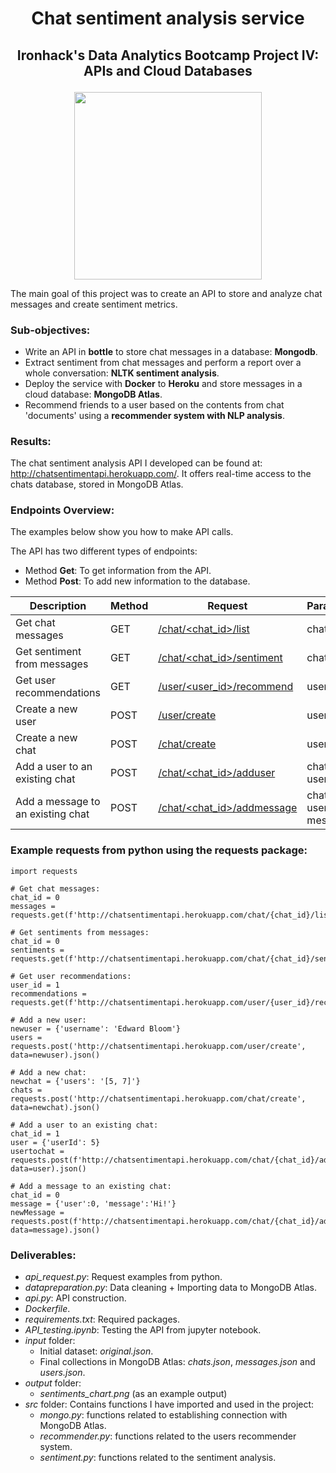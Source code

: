 # <p align="center">Chat sentiment analysis service</p>

## <p align="center">Ironhack's Data Analytics Bootcamp Project IV: APIs and Cloud Databases</p>

<p align="center"><img  src="https://github.com/Masdevallia/chat-sentiment-analysis-service/blob/master/output/sentiments_chart.png" width="300"></p>


The main goal of this project was to create an API to store and analyze chat messages and create sentiment metrics.

### Sub-objectives:

* Write an API in **bottle** to store chat messages in a database: **Mongodb**.
* Extract sentiment from chat messages and perform a report over a whole conversation: **NLTK sentiment analysis**.
* Deploy the service with **Docker** to **Heroku** and store messages in a cloud database: **MongoDB Atlas**.
* Recommend friends to a user based on the contents from chat 'documents' using a **recommender system with NLP analysis**.

### Results:

The chat sentiment analysis API I developed can be found at: http://chatsentimentapi.herokuapp.com/. It offers real-time access to the chats database, stored in MongoDB Atlas.

### Endpoints Overview:

The examples below show you how to make API calls.

The API has two different types of endpoints:
* Method **Get**: To get information from the API.
* Method **Post**: To add new information to the database.

Description | Method | Request | Parameters | Example
----------- | ------ | ------- | ---------- | ------------
Get chat messages | GET | [/chat/<chat_id>/list](http://chatsentimentapi.herokuapp.com/chat/0/list) | chat_id | 0
Get sentiment from messages | GET | [/chat/<chat_id>/sentiment](http://chatsentimentapi.herokuapp.com/chat/0/sentiment) | chat_id | 0
Get user recommendations | GET | [/user/<user_id>/recommend](http://chatsentimentapi.herokuapp.com/user/0/recommend) | user_id | 1
Create a new user | POST | [/user/create](http://chatsentimentapi.herokuapp.com/user/create) | username | Edward Bloom
Create a new chat | POST | [/chat/create](http://chatsentimentapi.herokuapp.com/chat/create) | users array | [8, 9, 10]
Add a user to an existing chat | POST | [/chat/<chat_id>/adduser](http://chatsentimentapi.herokuapp.com/chat/0/adduser) | chat_id, user_id | 0, 1
Add a message to an existing chat | POST | [/chat/<chat_id>/addmessage](http://chatsentimentapi.herokuapp.com/chat/0/addmessage) | chat_id, user_id, message | 0, 0, 'Hi!'


### Example requests from python using the requests package:

```
import requests

# Get chat messages:
chat_id = 0
messages = requests.get(f'http://chatsentimentapi.herokuapp.com/chat/{chat_id}/list').json()

# Get sentiments from messages:
chat_id = 0
sentiments = requests.get(f'http://chatsentimentapi.herokuapp.com/chat/{chat_id}/sentiment').json()

# Get user recommendations:
user_id = 1
recommendations = requests.get(f'http://chatsentimentapi.herokuapp.com/user/{user_id}/recommend').json()

# Add a new user:
newuser = {'username': 'Edward Bloom'}
users = requests.post('http://chatsentimentapi.herokuapp.com/user/create', data=newuser).json()

# Add a new chat:
newchat = {'users': '[5, 7]'}
chats = requests.post('http://chatsentimentapi.herokuapp.com/chat/create', data=newchat).json()

# Add a user to an existing chat:
chat_id = 1
user = {'userId': 5}
usertochat = requests.post(f'http://chatsentimentapi.herokuapp.com/chat/{chat_id}/adduser', data=user).json()

# Add a message to an existing chat:
chat_id = 0
message = {'user':0, 'message':'Hi!'}
newMessage = requests.post(f'http://chatsentimentapi.herokuapp.com/chat/{chat_id}/addmessage', data=message).json()

```

### Deliverables:

* *api_request.py*: Request examples from python.
* *datapreparation.py*: Data cleaning + Importing data to MongoDB Atlas.
* *api.py*: API construction.
* *Dockerfile*.
* *requirements.txt*: Required packages.
* *API_testing.ipynb*: Testing the API from jupyter notebook.
* *input* folder:
    * Initial dataset: *original.json*.
    * Final collections in MongoDB Atlas: *chats.json*, *messages.json* and *users.json*.
* *output* folder:
    * *sentiments_chart.png* (as an example output)
* *src* folder: Contains functions I have imported and used in the project:
    * *mongo.py*: functions related to establishing connection with MongoDB Atlas.
    * *recommender.py*: functions related to the users recommender system.
    * *sentiment.py*: functions related to the sentiment analysis.